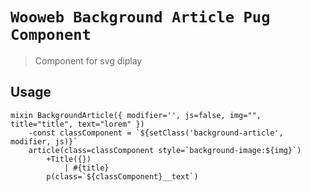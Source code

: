 # `Wooweb Background Article Pug Component`

> Component for svg diplay

## Usage

```
mixin BackgroundArticle({ modifier='', js=false, img="", title="title", text="lorem" })
    -const classComponent = `${setClass('background-article', modifier, js)}`
    article(class=classComponent style=`background-image:${img}`)
        +Title({})
            | #{title}
        p(class=`${classComponent}__text`)

```
